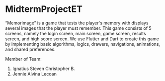 # MidtermProjectET

“Memorimage” is a game that tests the player's memory with displays several images that the player must remember. This game consists of 5 screens, namely the login screen, main screen, game screen, results screen, and high score screen. We use Flutter and Dart to create this game by implementing basic algorithms, logics, drawers, navigations, animations, and shared preferences.

Member of Team:
1. Ignatius Steven Christopher B.
2. Jennie Alvina Lecoan
